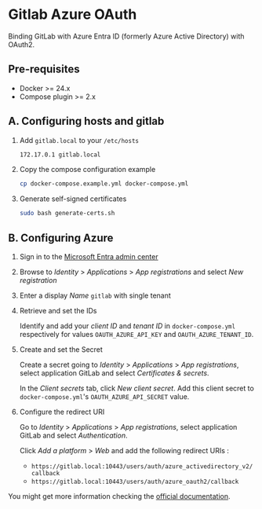 # Gitlab Azure OAuth

Binding GitLab with Azure Entra ID (formerly Azure Active Directory) with OAuth2.

## Pre-requisites

- Docker >= 24.x
- Compose plugin >= 2.x

## A. Configuring hosts and gitlab

1. Add `gitlab.local` to your `/etc/hosts`

    ```txt
    172.17.0.1 gitlab.local
    ```

2. Copy the compose configuration example

    ```bash
    cp docker-compose.example.yml docker-compose.yml
    ```

3. Generate self-signed certificates

    ```bash
    sudo bash generate-certs.sh
    ```

## B. Configuring Azure

1. Sign in to the [Microsoft Entra admin center](https://entra.microsoft.com/)

2. Browse to _Identity_ > _Applications_ > _App registrations_ and select _New registration_

3. Enter a display _Name_ `gitlab` with single tenant

4. Retrieve and set the IDs

    Identify and add your _client ID_ and _tenant ID_ in `docker-compose.yml` respectively for values `OAUTH_AZURE_API_KEY` and `OAUTH_AZURE_TENANT_ID`.

5. Create and set the Secret

    Create a secret going to  _Identity_ > _Applications_ > _App registrations_, select application GitLab and select _Certificates & secrets_.
    
    In the _Client secrets_ tab, click _New client secret_. Add this client secret to `docker-compose.yml`'s `OAUTH_AZURE_API_SECRET` value.

6. Configure the redirect URI

    Go to  _Identity_ > _Applications_ > _App registrations_, select application GitLab and select _Authentication_.

    Click _Add a platform_ > _Web_ and add the following redirect URIs : 
    
    - `https://gitlab.local:10443/users/auth/azure_activedirectory_v2/callback`
    - `https://gitlab.local:10443/users/auth/azure_oauth2/callback`

You might get more information checking the [official documentation](https://learn.microsoft.com/en-us/entra/identity-platform/quickstart-register-app).
